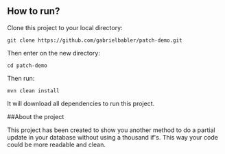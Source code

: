 ## How to run?

Clone this project to your local directory:
```
git clone https://github.com/gabrielbabler/patch-demo.git
```

Then enter on the new directory:
```
cd patch-demo
```

Then run:

```
mvn clean install
```

It will download all dependencies to run this project.


##About the project

This project has been created to show you another method to do a partial update in your database without using a thousand if's.
This way your code could be more readable and clean.